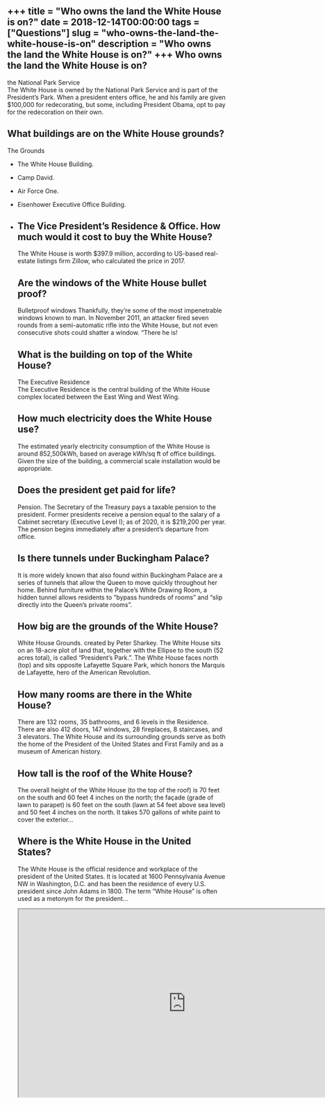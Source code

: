 +++
title = "Who owns the land the White House is on?"
date = 2018-12-14T00:00:00
tags = ["Questions"]
slug = "who-owns-the-land-the-white-house-is-on"
description = "Who owns the land the White House is on?"
+++
Who owns the land the White House is on?
----------------------------------------

the National Park Service  
The White House is owned by the National Park Service and is part of the President’s Park. When a president enters office, he and his family are given $100,000 for redecorating, but some, including President Obama, opt to pay for the redecoration on their own.

What buildings are on the White House grounds?
----------------------------------------------

The Grounds

- The White House Building.
- Camp David.
- Air Force One.
- Eisenhower Executive Office Building.
- The Vice President’s Residence &amp; Office. How much would it cost to buy the White House?
    ----------------------------------------------
    
    The White House is worth $397.9 million, according to US-based real-estate listings firm Zillow, who calculated the price in 2017.
    
    Are the windows of the White House bullet proof?
    ------------------------------------------------
    
    Bulletproof windows Thankfully, they’re some of the most impenetrable windows known to man. In November 2011, an attacker fired seven rounds from a semi-automatic rifle into the White House, but not even consecutive shots could shatter a window. “There he is!
    
    What is the building on top of the White House?
    -----------------------------------------------
    
    The Executive Residence  
    The Executive Residence is the central building of the White House complex located between the East Wing and West Wing.
    
    How much electricity does the White House use?
    ----------------------------------------------
    
    The estimated yearly electricity consumption of the White House is around 852,500kWh, based on average kWh/sq ft of office buildings. Given the size of the building, a commercial scale installation would be appropriate.
    
    Does the president get paid for life?
    -------------------------------------
    
    Pension. The Secretary of the Treasury pays a taxable pension to the president. Former presidents receive a pension equal to the salary of a Cabinet secretary (Executive Level I); as of 2020, it is $219,200 per year. The pension begins immediately after a president’s departure from office.
    
    Is there tunnels under Buckingham Palace?
    -----------------------------------------
    
    It is more widely known that also found within Buckingham Palace are a series of tunnels that allow the Queen to move quickly throughout her home. Behind furniture within the Palace’s White Drawing Room, a hidden tunnel allows residents to “bypass hundreds of rooms” and “slip directly into the Queen’s private rooms”.
    
    How big are the grounds of the White House?
    -------------------------------------------
    
    White House Grounds. created by Peter Sharkey. The White House sits on an 18-acre plot of land that, together with the Ellipse to the south (52 acres total), is called “President’s Park.”. The White House faces north (top) and sits opposite Lafayette Square Park, which honors the Marquis de Lafayette, hero of the American Revolution.
    
    How many rooms are there in the White House?
    --------------------------------------------
    
    There are 132 rooms, 35 bathrooms, and 6 levels in the Residence. There are also 412 doors, 147 windows, 28 fireplaces, 8 staircases, and 3 elevators. The White House and its surrounding grounds serve as both the home of the President of the United States and First Family and as a museum of American history.
    
    How tall is the roof of the White House?
    ----------------------------------------
    
    The overall height of the White House (to the top of the roof) is 70 feet on the south and 60 feet 4 inches on the north; the façade (grade of lawn to parapet) is 60 feet on the south (lawn at 54 feet above sea level) and 50 feet 4 inches on the north. It takes 570 gallons of white paint to cover the exterior…
    
    Where is the White House in the United States?
    ----------------------------------------------
    
    The White House is the official residence and workplace of the president of the United States. It is located at 1600 Pennsylvania Avenue NW in Washington, D.C. and has been the residence of every U.S. president since John Adams in 1800. The term “White House” is often used as a metonym for the president…
    
    <iframe allow="accelerometer; autoplay; clipboard-write; encrypted-media; gyroscope; picture-in-picture" allowfullscreen="" class="__youtube_prefs__  epyt-is-override  no-lazyload" data-no-lazy="1" data-origheight="433" data-origwidth="770" data-skipgform_ajax_framebjll="" height="433" id="_ytid_55525" loading="lazy" src="https://www.youtube.com/embed/9J7A0zraWJo?enablejsapi=1&autoplay=0&cc_load_policy=0&cc_lang_pref=&iv_load_policy=1&loop=0&modestbranding=0&rel=1&fs=1&playsinline=0&autohide=2&theme=dark&color=red&controls=1&" title="YouTube player" width="770"></iframe>